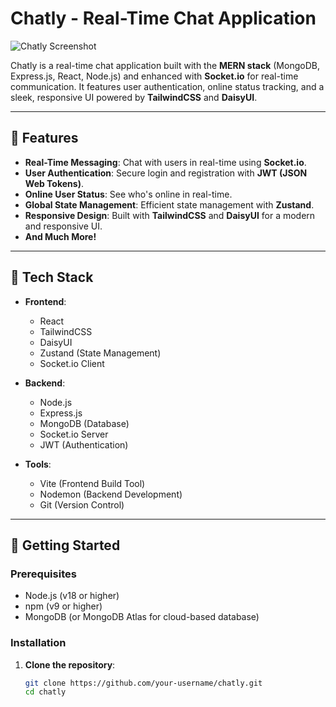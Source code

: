 # Chatly - Real-Time Chat Application

![Chatly Screenshot](https://via.placeholder.com/800x400) <!-- Replace with an actual screenshot of your app -->

Chatly is a real-time chat application built with the **MERN stack** (MongoDB, Express.js, React, Node.js) and enhanced with **Socket.io** for real-time communication. It features user authentication, online status tracking, and a sleek, responsive UI powered by **TailwindCSS** and **DaisyUI**.

---

## 🌟 Features

- **Real-Time Messaging**: Chat with users in real-time using **Socket.io**.
- **User Authentication**: Secure login and registration with **JWT (JSON Web Tokens)**.
- **Online User Status**: See who's online in real-time.
- **Global State Management**: Efficient state management with **Zustand**.
- **Responsive Design**: Built with **TailwindCSS** and **DaisyUI** for a modern and responsive UI.
- **And Much More!**

---

## 🚀 Tech Stack

- **Frontend**:
  - React
  - TailwindCSS
  - DaisyUI
  - Zustand (State Management)
  - Socket.io Client

- **Backend**:
  - Node.js
  - Express.js
  - MongoDB (Database)
  - Socket.io Server
  - JWT (Authentication)

- **Tools**:
  - Vite (Frontend Build Tool)
  - Nodemon (Backend Development)
  - Git (Version Control)

---

## 🎯 Getting Started

### Prerequisites

- Node.js (v18 or higher)
- npm (v9 or higher)
- MongoDB (or MongoDB Atlas for cloud-based database)

### Installation

1. **Clone the repository**:
   ```bash
   git clone https://github.com/your-username/chatly.git
   cd chatly
